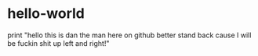 # hello-world
print "hello this is dan the man here on github better stand back cause I will be fuckin shit up left and right!"
